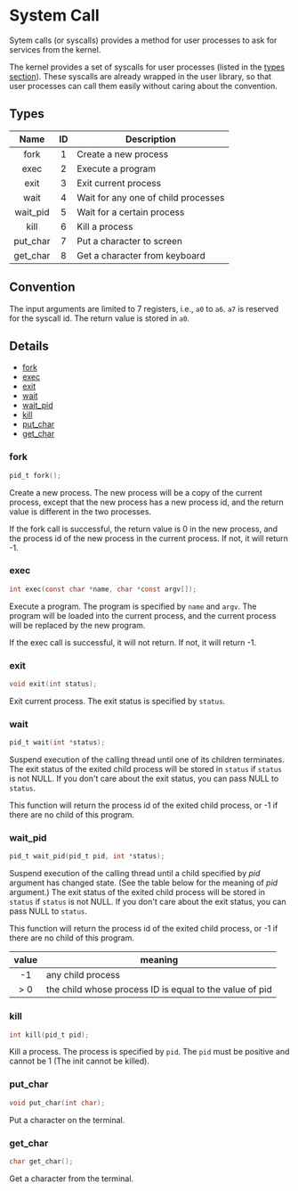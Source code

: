 # System Call

Sytem calls (or syscalls) provides a method for user processes to ask for
services from the kernel.

The kernel provides a set of syscalls for user processes (listed in the
[types section](#types)). These syscalls are already wrapped in the
user library, so that user processes can call them easily without caring
about the convention.

## Types

|   Name   | ID |             Description             |
|:--------:|:--:| ----------------------------------- |
|   fork   |  1 | Create a new process                |
|   exec   |  2 | Execute a program                   |
|   exit   |  3 | Exit current process                |
|   wait   |  4 | Wait for any one of child processes |
| wait_pid |  5 | Wait for a certain process          |
|   kill   |  6 | Kill a process                      |
| put_char |  7 | Put a character to screen           |
| get_char |  8 | Get a character from keyboard       |

## Convention

The input arguments are limited to 7 registers, i.e., `a0` to `a6`. `a7` is
reserved for the syscall id. The return value is stored in `a0`.

## Details

- [fork](#fork)
- [exec](#exec)
- [exit](#exit)
- [wait](#wait)
- [wait_pid](#wait_pid)
- [kill](#kill)
- [put_char](#put_char)
- [get_char](#get_char)

### fork

```c
pid_t fork();
```

Create a new process. The new process will be a copy of the current process,
except that the new process has a new process id, and the return value is
different in the two processes.

If the fork call is successful, the return value is 0 in the new process,
and the process id of the new process in the current process. If not, it
will return -1.

### exec

```c
int exec(const char *name, char *const argv[]);
```

Execute a program. The program is specified by `name` and `argv`. The
program will be loaded into the current process, and the current process
will be replaced by the new program.

If the exec call is successful, it will not return. If not, it will return
-1.

### exit

```c
void exit(int status);
```

Exit current process. The exit status is specified by `status`.

### wait

```c
pid_t wait(int *status);
```
Suspend execution of the calling thread until one of its children terminates.
The exit status of the exited child process will be stored in `status` if
`status` is not NULL. If you don't care about the exit status, you can pass
NULL to `status`.

This function will return the process id of the exited child process, or
-1 if there are no child of this program.

### wait_pid

```c
pid_t wait_pid(pid_t pid, int *status);
```

Suspend execution of the calling
thread until a child specified by *pid* argument has changed state. (See the
table below for the meaning of *pid* argument.) The exit status of the exited
child process will be stored in `status` if `status` is not NULL. If you
don't care about the exit status, you can pass NULL to `status`.

This function will return the process id of the exited child process, or
-1 if there are no child of this program.

| value |                         meaning                         |
|:-----:| ------------------------------------------------------- |
|   -1  | any child process                                       |
|  > 0  | the child whose process ID is equal to the value of pid |

### kill

```c
int kill(pid_t pid);
```

Kill a process. The process is specified by `pid`. The `pid` must be positive
and cannot be 1 (The init cannot be killed).

### put_char

```c
void put_char(int char);
```

Put a character on the terminal.

### get_char

```c
char get_char();
```

Get a character from the terminal.

